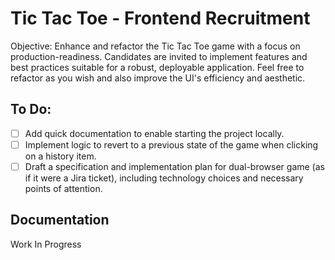 # Tic Tac Toe - Frontend Recruitment

Objective: Enhance and refactor the Tic Tac Toe game with a focus on production-readiness. Candidates are invited to implement features and best practices suitable for a robust, deployable application. Feel free to refactor as you wish and also improve the UI's efficiency and aesthetic.

## To Do:

- [ ] Add quick documentation to enable starting the project locally.
- [ ] Implement logic to revert to a previous state of the game when clicking on a history item.
- [ ] Draft a specification and implementation plan for dual-browser game (as if it were a Jira ticket), including technology choices and necessary points of attention.

## Documentation

Work In Progress
